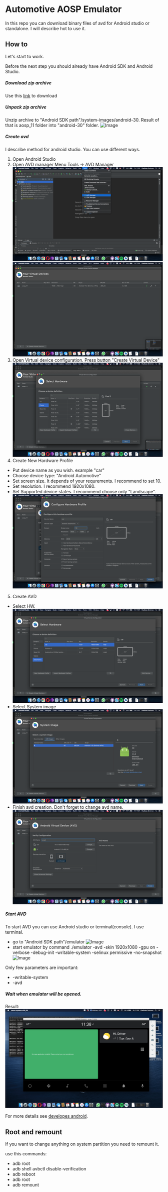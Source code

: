 # Automotive AOSP Emulator

In this repo you can download binary files of avd for Android studio or standalone. I will describe hot to use it.

## How to

Let's start to work. 

Before the next step you should already have Android SDK and Android Studio.

##### Download zip archive
Use this [link](https://github.com/vladislav-smirnov/automotive-emulator-aosp/raw/main/aosp_11.zip) to download

##### Unpack zip archive

Unzip archive to "Android SDK path"/system-images/android-30. Result of that is aosp_11 folder into "android-30" folder.
![Image](website/static/images/jpg/2.png) 
  
##### Create avd
  I describe method for android studio. You can use different ways.
  
  1. Open Android Studio
  2. Open AVD manager 
  Menu  Tools -> AVD Manager
  ![Image](website/static/images/jpg/avd_manager.png) 
  ![Image](website/static/images/jpg/avd_manager_opened.png) 
  3. Open Virtual device configuration.
  Press button "Create Virtual Device"
  ![Image](website/static/images/jpg/create_vd.png) 
  4. Create New Hardware Profile
  - Put device name as you wish. example "car"
  - Choose device type: "Android Automotive"
  - Set screen size. It depends of your requrements. I recommend to set 10. 
  - Set resolution. I recommend 1920x1080.
  - Set Supported device states. I recommend choose only "Landscape".
    ![Image](website/static/images/jpg/parameter_avd.png) 
  5. Create AVD 
  - Select HW.
   ![Image](website/static/images/jpg/select_hw.png) 
  - Select System image
   ![Image](website/static/images/jpg/select_image.png) 
  - Finish avd creation. Don't forget to change avd name.
   ![Image](website/static/images/jpg/last_step.png) 

  
##### Start AVD
  To start AVD you can use Android studio or terminal(console).
  I use terminal. 
  - go to "Android SDK path"/emulator
  ![Image](website/static/images/jpg/3.png) 
  - start emulator by command ./emulator -avd <device name> -skin 1920x1080 -gpu on -verbose -debug-init -writable-system  -selinux permissive -no-snapshot
  ![Image](website/static/images/jpg/4.png) 
  
  Only few parameters are important:
  
  - -writable-system 
  - -avd <device name>

##### Wait when emulator will be opened. 

Result: 
![Image](website/static/images/jpg/5.png) 
   
For more details see [developes android](https://developer.android.com/studio/run/managing-avds).

## Root and remount

If you want to change anything on system partition you need to remount it.

use this commands:
- adb root
- adb shell avbctl disable-verification
- adb reboot
- adb root
- adb remount
